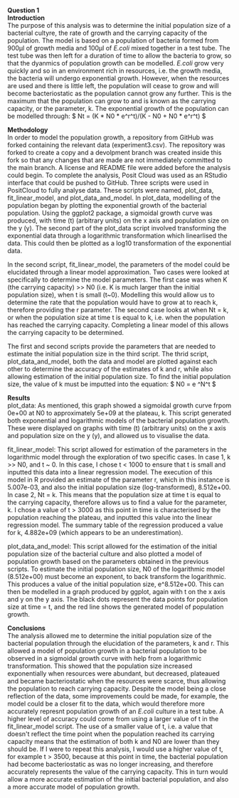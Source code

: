 **Question 1**  
**Introduction**  
The purpose of this analysis was to determine the initial population size of a bacterial cultyre, the rate of growth and the carrying capacity of the population. The model is based on a population of bacteria formed from 900µl of growth media and 100µl of *E.coli* mixed together in a test tube. The test tube was then left for a duration of time to allow the bacteria to grow, so that the dyanmics of population growth can be modelled. *E.coli* grow very quickly and so in an environment rich in resources, i.e. the growth media, the bacteria will undergo exponential growth. However, when the resources are used and there is little left, the population will cease to grow and will become bacteriostatic as the population cannot grow any further. This is the maximum that the population can grow to and is known as the carrying capacity, or the parameter, k. 
The exponential growth of the population can be modelled through: 
$ Nt = (K * N0 * e^r^t)/(K - N0 + N0 * e^r^t) $

**Methodology**  
In order to model the population growth, a repository from GitHub was forked containing the relevant data (experiment3.csv). The repository was forked to create a copy and a devolpment branch was created inside this fork so that any changes that are made are not immediately committed to the main branch. A license and README file were added before the analysis could begin.
To complete the analysis, Posit Cloud was used as an RStudio interface that could be pushed to GitHub. Three scripts were used in PositCloud to fully analyse data. These scripts were named, plot_data, fit_linear_model, and plot_data_and_model.
In plot_data, modelling of the population began by plotting the exponential growth of the bacterial population. Using the ggplot2 package, a sigmoidal growth curve was produced, with time (t) (arbitrary units) on the x axis and population size on the y (y). 
The second part of the plot_data script involved transforming the exponential data through a logarithmic transformation which linearlised the data. This could then be plotted as a log10 transformation of the exponential data.

In the second script, fit_linear_model, the parameters of the model could be elucidated through a linear model approximation. Two cases were looked at specifically to determine the model parameters. The first case was when K (the carrying capacity) >> N0 (i.e. K is much larger than the initial population size), when t is small (t~0). Modelling this would allow us to determine the rate that the population would have to grow at to reach k, therefore providing the r parameter. The second case looks at when Nt = k, or when the population size at time t is equal to k, i.e. when the population has reached the carrying capacity. Completing a linear model of this allows the carrying capacity to be determined. 

The first and second scripts provide the parameters that are needed to estimate the initial population size in the third script. The thrid script, plot_data_and_model, both the data and model are plotted against each other to determine the accuracy of the estimates of k and r, while also allowing estimation of the initial population size. To find the initial population size, the value of k must be imputted into the equation: 
$ N0 = e ^N^t $ 

**Results**  
plot_data:
As mentioned, this graph showed a sigmoidal growth curve frpom 0e+00 at N0 to approximately 5e+09 at the plateau, k. This script generated both exponential and logarithmic models of the bacterial population growth. These were displayed on graphs with time (t) (arbitrary units) on the x axis and population size on the y (y), and allowed us to visualise the data.

fit_linear_model: 
This script allowed for estimation of the parameters in the logarithmic model through the exploration of two specific cases. In case 1, k >> N0, and t ~ 0. In this case, I chose t < 1000 to ensure that t is small and inputted this data into a linear regression model. The execution of this model in R provided an estimate of the parameter r, which in this instance is 5.007e-03, and also the initial population size (log-transformed), 8.512e+00. 
In case 2, Nt = k. This means that the population size at time t is equal to the carrying capacity, therefore allows us to find a value for the parameter, k. I chose a value of t > 3000 as this point in time is characterised by the population reaching the plateau, and inputted this value into the linear regression model. The summary table of the regression produced a value for k, 4.882e+09 (which appears to be an underestimation). 

plot_data_and_model:
This script allowed for the estimation of the initial population size of the bacterial culture and also plotted a model of population growth based on the parameters obtained in the previous scripts. To estimate the initial population size, N0 of the logarithmic model (8.512e+00) must become an exponent, to back transform the logarithmic. This produces a value of the initial population size, e^8.512e+00. This can then be modelled in a graph produced by ggplot, again with t on the x axis and y on the y axis. The black dots represent the data points for population size at time = t, and the red line shows the generated model of population growth. 

**Conclusions**  
The analysis allowed me to determine the initial population size of the bacterial population through the elucidation of the parameters, k and r. This allowed a model of population growth in a bacterial population to be observed in a sigmoidal growth curve with help from a logarithmic transformation. This showed that the population size increased exponentially when resources were abundant, but decreased, plateaued and became bacteriostatic when the resources were scarce, thus allowing the population to reach carrying capacity. 
Despite the model being a close reflection of the data, some improvements could be made, for example, the model could be a closer fit to the data, which would therefore more accurately represnt population growth of an *E.coli* culture in a test tube. A higher level of accuracy could come from using a larger value of t in the fit_linear_model script. The use of a smaller value of t, i.e. a value that doesn't reflect the time point when the population reached its carrying capacity means that the estimation of both k and N0 are lower than they should be. If I were to repeat this analysis, I would use a higher value of t, for example t > 3500, because at this point in time, the bacterial population had become bacteriostatic as was no longer increasing, and therefore accurately represents the value of the carrying capacity. This in turn would allow a more accurate estimation of the initial bacterial population, and also a more accurate model of population growth. 

